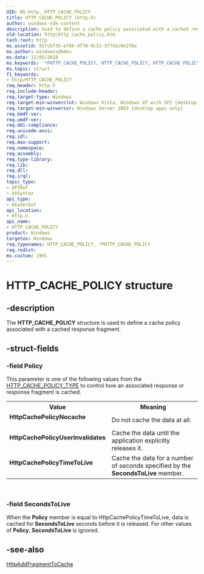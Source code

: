 ```yaml
---
UID: NS:http._HTTP_CACHE_POLICY
title: HTTP_CACHE_POLICY (http.h)
author: windows-sdk-content
description: Used to define a cache policy associated with a cached response fragment.
old-location: http\http_cache_policy.htm
tech.root: http
ms.assetid: 91fcbf35-ef8b-4f70-9c31-3f741c0e2f6e
ms.author: windowssdkdev
ms.date: 12/05/2018
ms.keywords: '*PHTTP_CACHE_POLICY, HTTP_CACHE_POLICY, HTTP_CACHE_POLICY structure [HTTP], HttpCachePolicyNocache, HttpCachePolicyTimeToLive, HttpCachePolicyUserInvalidates, PHTTP_CACHE_POLICY, PHTTP_CACHE_POLICY structure pointer [HTTP], _http_http_cache_policy, http.http_cache_policy, http/HTTP_CACHE_POLICY, http/PHTTP_CACHE_POLICY'
ms.topic: struct
f1_keywords:
- http/HTTP_CACHE_POLICY
req.header: http.h
req.include-header: 
req.target-type: Windows
req.target-min-winverclnt: Windows Vista, Windows XP with SP2 [desktop apps only]
req.target-min-winversvr: Windows Server 2003 [desktop apps only]
req.kmdf-ver: 
req.umdf-ver: 
req.ddi-compliance: 
req.unicode-ansi: 
req.idl: 
req.max-support: 
req.namespace: 
req.assembly: 
req.type-library: 
req.lib: 
req.dll: 
req.irql: 
topic_type:
- APIRef
- kbSyntax
api_type:
- HeaderDef
api_location:
- Http.h
api_name:
- HTTP_CACHE_POLICY
product: Windows
targetos: Windows
req.typenames: HTTP_CACHE_POLICY, *PHTTP_CACHE_POLICY
req.redist: 
ms.custom: 19H1
---
```


# HTTP_CACHE_POLICY structure


## -description


The 
<b>HTTP_CACHE_POLICY</b> structure is used to define a cache policy associated with a cached response fragment.


## -struct-fields




### -field Policy

This parameter is one of the following values from the <a href="https://docs.microsoft.com/windows/desktop/api/http/ne-http-http_cache_policy_type">HTTP_CACHE_POLICY_TYPE</a> to control how an associated response or response fragment is cached.

<table>
<tr>
<th>Value</th>
<th>Meaning</th>
</tr>
<tr>
<td width="40%"><a id="HttpCachePolicyNocache"></a><a id="httpcachepolicynocache"></a><a id="HTTPCACHEPOLICYNOCACHE"></a><dl>
<dt><b>HttpCachePolicyNocache</b></dt>
</dl>
</td>
<td width="60%">
Do not cache the data at all.

</td>
</tr>
<tr>
<td width="40%"><a id="HttpCachePolicyUserInvalidates"></a><a id="httpcachepolicyuserinvalidates"></a><a id="HTTPCACHEPOLICYUSERINVALIDATES"></a><dl>
<dt><b>HttpCachePolicyUserInvalidates</b></dt>
</dl>
</td>
<td width="60%">
Cache the data until the application explicitly releases it.

</td>
</tr>
<tr>
<td width="40%"><a id="HttpCachePolicyTimeToLive"></a><a id="httpcachepolicytimetolive"></a><a id="HTTPCACHEPOLICYTIMETOLIVE"></a><dl>
<dt><b>HttpCachePolicyTimeToLive</b></dt>
</dl>
</td>
<td width="60%">
Cache the data for a number of seconds specified by the <b>SecondsToLive</b> member.

</td>
</tr>
</table>
 


### -field SecondsToLive

When the <b>Policy</b> member is equal to HttpCachePolicyTimeToLive, data is cached for <b>SecondsToLive</b> seconds before it is released. For other values of <b>Policy</b>, <b>SecondsToLive</b> is ignored.


## -see-also




<a href="https://docs.microsoft.com/windows/desktop/api/http/nf-http-httpaddfragmenttocache">HttpAddFragmentToCache</a>
 

 


